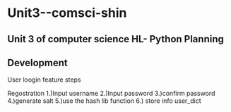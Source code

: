 # Unit3--comsci-shin
Unit 3 of computer science HL- Python
**Planning**
------------


**Development**
---------------
User loogin feature steps

Regostration
1.)Input username
2.)Input password
3.)confirm password
4.)generate salt
5.)use the hash lib function
6.) store info user_dict
